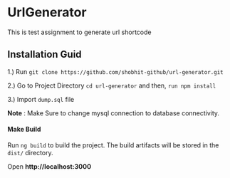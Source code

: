 # UrlGenerator

This is test assignment to generate url shortcode

## Installation Guid

1.) Run `git clone https://github.com/shobhit-github/url-generator.git` 

2.) Go to Project Directory `cd url-generator` and then, `run npm install`

3.) Import `dump.sql` file 

**Note** : Make Sure to change mysql connection to database connectivity.

#### Make Build

Run `ng build` to build the project. The build artifacts will be stored in the `dist/` directory.

Open **http://localhost:3000**
